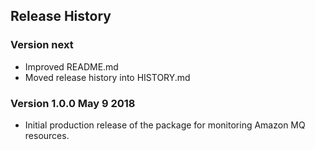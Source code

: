 ## Release History

### Version next

* Improved README.md
* Moved release history into HISTORY.md

### Version 1.0.0 May 9 2018

* Initial production release of the package for monitoring Amazon MQ resources.

